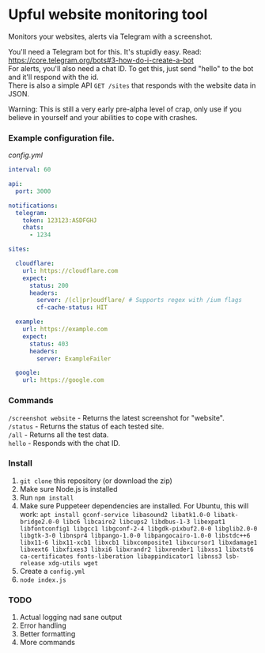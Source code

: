 # Upful website monitoring tool

Monitors your websites, alerts via Telegram with a screenshot.

You'll need a Telegram bot for this. It's stupidly easy. Read: https://core.telegram.org/bots#3-how-do-i-create-a-bot  
For alerts, you'll also need a chat ID. To get this, just send "hello" to the bot and it'll respond with the id.  
There is also a simple API `GET /sites` that responds with the website data in JSON.

Warning: This is still a very early pre-alpha level of crap, only use if you believe in yourself and your abilities to cope with crashes.

### Example configuration file.
_config.yml_

```yaml
interval: 60

api:
  port: 3000

notifications:
  telegram:
    token: 123123:ASDFGHJ
    chats:
      - 1234

sites:

  cloudflare:
    url: https://cloudflare.com
    expect:
      status: 200
      headers:
        server: /(cl|pr)oudflare/ # Supports regex with /ium flags
        cf-cache-status: HIT

  example:
    url: https://example.com
    expect:
      status: 403
      headers:
        server: ExampleFailer

  google:
    url: https://google.com
```

### Commands

`/screenshot website` - Returns the latest screenshot for "website".  
`/status` - Returns the status of each tested site.  
`/all` - Returns all the test data.  
`hello` - Responds with the chat ID.  

### Install

1. `git clone` this repository (or download the zip)
2. Make sure Node.js is installed
3. Run `npm install`
4. Make sure Puppeteer dependencies are installed. For Ubuntu, this will work: `apt install gconf-service libasound2 libatk1.0-0 libatk-bridge2.0-0 libc6 libcairo2 libcups2 libdbus-1-3 libexpat1 libfontconfig1 libgcc1 libgconf-2-4 libgdk-pixbuf2.0-0 libglib2.0-0 libgtk-3-0 libnspr4 libpango-1.0-0 libpangocairo-1.0-0 libstdc++6 libx11-6 libx11-xcb1 libxcb1 libxcomposite1 libxcursor1 libxdamage1 libxext6 libxfixes3 libxi6 libxrandr2 libxrender1 libxss1 libxtst6 ca-certificates fonts-liberation libappindicator1 libnss3 lsb-release xdg-utils wget`
5. Create a `config.yml`
6. `node index.js`

### TODO

1. Actual logging nad sane output
2. Error handling
3. Better formatting
4. More commands
